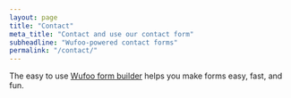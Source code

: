 ```yaml
---
layout: page
title: "Contact"
meta_title: "Contact and use our contact form"
subheadline: "Wufoo-powered contact forms"
permalink: "/contact/"
---
```

<div id="wufoo-z1ejur1f19zo57f">
</div>
<div id="wuf-adv">The easy to use <a href="http://www.wufoo.com/form-builder/">Wufoo form builder</a> helps you make forms easy, fast, and fun.</div>
<script type="text/javascript">var z1ejur1f19zo57f;(function(d, t) {
var s = d.createElement(t), options = {
'userName':'truenetneutrality',
'formHash':'z1ejur1f19zo57f',
'autoResize':true,
'height':'522',
'async':true,
'host':'wufoo.com',
'header':'show',
'ssl':true};
s.src = ('https:' == d.location.protocol ? 'https://' : 'http://') + 'www.wufoo.com/scripts/embed/form.js';
s.onload = s.onreadystatechange = function() {
var rs = this.readyState; if (rs) if (rs != 'complete') if (rs != 'loaded') return;
try { z1ejur1f19zo57f = new WufooForm();z1ejur1f19zo57f.initialize(options);z1ejur1f19zo57f.display(); } catch (e) {}};
var scr = d.getElementsByTagName(t)[0], par = scr.parentNode; par.insertBefore(s, scr);
})(document, 'script');</script>


 [1]: http://www.wufoo.com/
